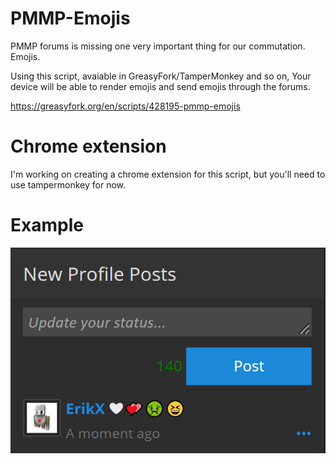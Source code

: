 # PMMP-Emojis
PMMP forums is missing one very important thing for our commutation. Emojis.

Using this script, avaiable in GreasyFork/TamperMonkey and so on, Your device will be able to render emojis and send emojis through the forums.

https://greasyfork.org/en/scripts/428195-pmmp-emojis


# Chrome extension
I'm working on creating a chrome extension for this script, but you'll need to use tampermonkey for now.

# Example
<img src="https://github.com/ErikPDev/PMMP-Emojis/raw/main/Screenshot%202021-06-19%20184918.png">
